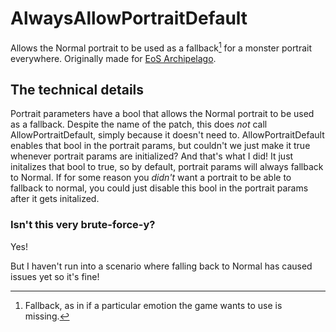 # AlwaysAllowPortraitDefault
Allows the Normal portrait to be used as a fallback[^1] for a monster portrait everywhere. Originally made for [EoS Archipelago](https://github.com/Chesyon/eos-archipelago-patches/blob/main/src/AlwaysAllowPortraitDefault.s).

## The technical details
Portrait parameters have a bool that allows the Normal portrait to be used as a fallback. Despite the name of the patch, this does *not* call AllowPortraitDefault, simply because it doesn't need to.
AllowPortraitDefault enables that bool in the portrait params, but couldn't we just make it true whenever portrait params are initialized? And that's what I did! It just initalizes that bool to true, so by default, portrait params will always fallback to Normal.
If for some reason you *didn't* want a portrait to be able to fallback to normal, you could just disable this bool in the portrait params after it gets initalized.

### Isn't this very brute-force-y?
Yes!


But I haven't run into a scenario where falling back to Normal has caused issues yet so it's fine!

[^1]: Fallback, as in if a particular emotion the game wants to use is missing.